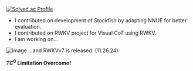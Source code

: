 [![Solved.ac Profile](http://mazassumnida.wtf/api/v2/generate_badge?boj=bllacovvqso)](https://solved.ac/bllacovvqso/)

- I contributed on development of Stockfish by adapting NNUE for better evaluation.
- I contributed on RWKV project for Visual CoT using RWKV.
- I am working on...

![image](https://github.com/user-attachments/assets/202eb5a1-233e-4b71-927c-a1636b927d84)
...and RWKVv7 is released. (11.26.24)

**$TC^0$ Limitation Overcome!**

